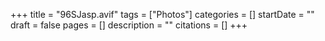 +++
title = "96SJasp.avif"
tags = ["Photos"]
categories = []
startDate = ""
draft = false
pages = []
description = ""
citations = []
+++
